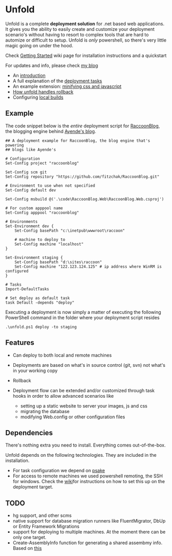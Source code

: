# Unfold
Unfold is a complete **deployment solution** for .net based web applications. It gives you the ability to easily create and 
customize your deployment scenario's without having to resort to complex tools that are hard to automize or difficult to setup. 
Unfold is _only_ powershell, so there's very little magic going on under the hood. 

Check [Getting Started](https://github.com/thomasvm/unfold/wiki/Getting-Started) wiki page for installation instructions 
and a quickstart

For updates and info, please check [my blog](http://thomasvm.github.com)
* An [introduction](http://thomasvm.github.com/blog/2012/10/02/introducing-unfold/)
* A full explanation of the [deployment tasks](http://thomasvm.github.com/blog/2012/10/10/the-unfold-tasks/)
* An example extension: [minifying css and javascript](http://thomasvm.github.com/blog/2012/10/11/unfold-task-hooks/)
* [How unfold handles rollback](http://thomasvm.github.com/blog/2012/10/29/how-unfold-handles-rollback/)
* Configuring [local builds](http://thomasvm.github.com//blog/2012/11/12/making-unfold-do-a-local-build/)

## Example
The code snippet below is the _entire_ deployment script for [RaccoonBlog](https://github.com/fitzchak/RaccoonBlog), the
blogging engine behind [Ayende's blog](http://ayende.com).

```posh
## A deployment example for RaccoonBlog, the blog engine that's powering
## blogs like Ayende's

# Configuration
Set-Config project "raccoonblog"

Set-Config scm git
Set-Config repository "https://github.com/fitzchak/RaccoonBlog.git"

# Environment to use when not specified
Set-Config default dev

Set-Config msbuild @('.\code\RaccoonBlog.Web\RaccoonBlog.Web.csproj')

# For custom apppool name
Set-Config apppool "raccoonblog"

# Environments
Set-Environment dev {
    Set-Config basePath "c:\inetpub\wwwroot\raccoon"

    # machine to deploy to
    Set-Config machine "localhost"
}

Set-Environment staging {
    Set-Config basePath "d:\sites\raccoon"
    Set-Config machine "122.123.124.125" # ip address where WinRM is configured
}

# Tasks
Import-DefaultTasks

# Set deploy as default task
task Default -depends "deploy"
```

Executing a deployment is now simply a matter of executing the following PowerShell command in
the folder where your deployment script resides

```posh
.\unfold.ps1 deploy -to staging
```

## Features

* Can deploy to both local and remote machines

* Deployments are based on what's in source control (git, svn) not what's in your working copy

* Rollback

* Deployment flow can be extended and/or customized through task hooks in order to allow advanced scenarios like
    * setting up a static website to server your images, js and css
    * migrating the database
    * modifying Web.config or other configuration files

## Dependencies

There's nothing extra you need to install. Everything comes out-of-the-box.

Unfold depends on the following technologies. They are included in the installation.
* For task configuration we depend on [psake](https://github.com/psake/psake)
* For access to remote machines we used powershell remoting, the SSH for windows. Check the 
  [wiki](https://github.com/thomasvm/unfold/wiki/Setting-up-Powershell-Remoting)for instructions on how to set this up 
  on the deployment target.

## TODO

* hg support, and other scms
* native support for database migration runners like FluentMigrator, DbUp or Entity Framework Migrations
* support for deploying to multiple machines. At the moment there can be only one target.
* Create-AssemblyInfo function for generating a shared assembmy info. Based on [this](https://github.com/ayende/rhino-mocks/blob/master/psake_ext.ps1)
